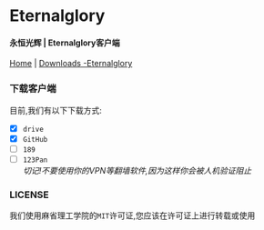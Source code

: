 # Eternalglory
#### 永恒光辉 | Eternalglory客户端<br>
[Home](https://etntl.top) | [Downloads -Eternalglory](https://EtNtL.TOP/Downloads)<br>

### 下载客户端
目前,我们有以下下载方式:<br>
- [X] ``drive``<br>
- [X] ``GitHub``<br>
- [ ] ``189``<br>
- [ ] ``123Pan``<br>
*切记!不要使用你的VPN等翻墙软件,因为这样你会被人机验证阻止*<br>

### LICENSE
我们使用麻省理工学院的``MIT``许可证,您应该在许可证上进行转载或使用
